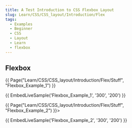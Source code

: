 ```yaml
---
title: A Test Introduction to CSS Flexbox Layout
slug: Learn/CSS/CSS_layout/Introduction/Flex
tags:
  - Examples
  - Beginner
  - CSS
  - Layout
  - Learn
  - flexbox
---
```

## Flexbox

<!--
Grab the content of the live samples from a different page. This tests
that the page must be fully rendered before extracting the live samples,
and also tests that prerequisites are handled as part of the rendering
and live-sample-building process.
-->

{{ Page("Learn/CSS/CSS_layout/Introduction/Flex/Stuff", "Flexbox_Example_1") }}

{{ EmbedLiveSample('Flexbox_Example_1', '300', '200') }}

{{ Page("Learn/CSS/CSS_layout/Introduction/Flex/Stuff", "Flexbox_Example_2") }}>

{{ EmbedLiveSample('Flexbox_Example_2', '300', '200') }}
